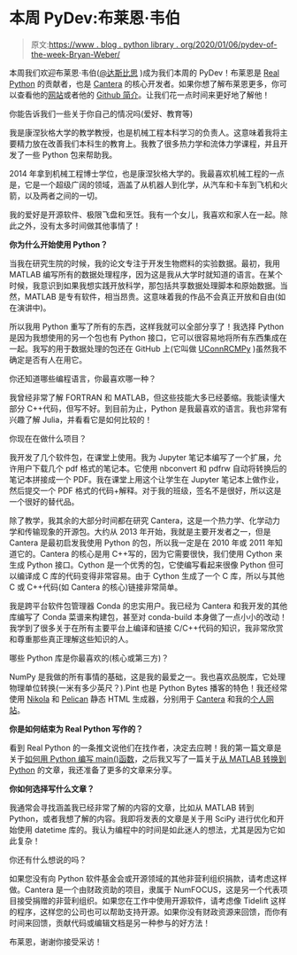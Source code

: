 # 本周 PyDev:布莱恩·韦伯

> 原文:[https://www . blog . python library . org/2020/01/06/pydev-of-the-week-Bryan-Weber/](https://www.blog.pythonlibrary.org/2020/01/06/pydev-of-the-week-bryan-weber/)

本周我们欢迎布莱恩·韦伯([@达斯比思](https://twitter.com/darthbith) )成为我们本周的 PyDev！布莱恩是 [Real Python](https://realpython.com) 的贡献者，也是 [Cantera](https://cantera.org) 的核心开发者。如果你想了解布莱恩更多，你可以查看他的[网站](https://bryanwweber.com/)或者他的 [Github 简介](https://github.com/bryanwweber)。让我们花一点时间来更好地了解他！

你能告诉我们一些关于你自己的情况吗(爱好、教育等)

我是康涅狄格大学的教学教授，也是机械工程本科学习的负责人。这意味着我将主要精力放在改善我们本科生的教育上。我教了很多热力学和流体力学课程，并且开发了一些 Python 包来帮助我。

2014 年拿到机械工程博士学位，也是康涅狄格大学的。我最喜欢机械工程的一点是，它是一个超级广阔的领域，涵盖了从机器人到化学，从汽车和卡车到飞机和火箭，以及两者之间的一切。

我的爱好是开源软件、极限飞盘和烹饪。我有一个女儿，我喜欢和家人在一起。除此之外，没有太多时间做其他事情了！

**你为什么开始使用 Python？**

当我在研究生院的时候，我的论文专注于开发生物燃料的实验数据。最初，我用 MATLAB 编写所有的数据处理程序，因为这是我从大学时就知道的语言。在某个时候，我意识到如果我想实践开放科学，那包括共享数据处理脚本和原始数据。当然，MATLAB 是专有软件，相当昂贵。这意味着我的作品不会真正开放和自由(如在演讲中)。

所以我用 Python 重写了所有的东西，这样我就可以全部分享了！我选择 Python 是因为我想使用的另一个包也有 Python 接口，它可以很容易地将所有东西集成在一起。我写的用于数据处理的包还在 GitHub 上(它叫做 [UConnRCMPy](https://github.com/bryanwweber/UConnRCMPy) )虽然我不确定是否有人在用它。

你还知道哪些编程语言，你最喜欢哪一种？

我曾经非常了解 FORTRAN 和 MATLAB，但这些技能大多已经萎缩。我能读懂大部分 C++代码，但写不好。到目前为止，Python 是我最喜欢的语言。我也非常有兴趣了解 Julia，并看看它是如何比较的！

你现在在做什么项目？

我开发了几个软件包，在课堂上使用。我为 Jupyter 笔记本编写了一个扩展，允许用户下载几个 pdf 格式的笔记本。它使用 nbconvert 和 pdfrw 自动将转换后的笔记本拼接成一个 PDF。我在课堂上用这个让学生在 Jupyter 笔记本上做作业，然后提交一个 PDF 格式的代码+解释。对于我的班级，签名不是很好，所以这是一个很好的替代品。

除了教学，我其余的大部分时间都在研究 Cantera，这是一个热力学、化学动力学和传输现象的开源包。大约从 2013 年开始，我就是主要开发者之一，但是 Cantera 是最初启发我使用 Python 的包，所以我一定是在 2010 年或 2011 年知道它的。Cantera 的核心是用 C++写的，因为它需要很快，我们使用 Cython 来生成 Python 接口。Cython 是一个优秀的包，它使编写看起来很像 Python 但可以编译成 C 库的代码变得非常容易。由于 Cython 生成了一个 C 库，所以与其他 C 或 C++代码(如 Cantera 的核心)链接非常简单。

我是跨平台软件包管理器 Conda 的忠实用户。我已经为 Cantera 和我开发的其他库编写了 Conda 菜谱来构建包，甚至对 conda-build 本身做了一点小小的改动！我学到了很多关于在所有主要平台上编译和链接 C/C++代码的知识，我非常欣赏和尊重那些真正理解这些知识的人。

哪些 Python 库是你最喜欢的(核心或第三方)？

NumPy 是我做的所有事情的基础，这是我的最爱之一。我也喜欢品脱库，它处理物理单位转换(一米有多少英尺？).Pint 也是 Python Bytes 播客的特色！我还经常使用 [Nikola](https://getnikola.com) 和 [Pelican](https://docs.getpelican.com/en/stable/) 静态 HTML 生成器，分别用于 [Cantera](https://cantera.org) 和我的[个人网站](https://bryanwweber.com)。

**你是如何结束为 Real Python 写作的？**

看到 Real Python 的一条推文说他们在找作者，决定去应聘！我的第一篇文章是关于[如何用 Python 编写 main()函数](http://realpython.com/python-main-function)，之后我又写了一篇关于[从 MATLAB 转换到 Python](http://realpython.com/python-main-function) 的文章，我还准备了更多的文章来分享。

**你如何选择写什么文章？**

我通常会寻找涵盖我已经非常了解的内容的文章，比如从 MATLAB 转到 Python，或者我想了解的内容。我即将发表的文章是关于用 SciPy 进行优化和开始使用 datetime 库的。我认为编程中的时间是如此迷人的想法，尤其是因为它如此复杂！

你还有什么想说的吗？

如果您没有向 Python 软件基金会或开源领域的其他非营利组织捐款，请考虑这样做。Cantera 是一个由财政资助的项目，隶属于 NumFOCUS，这是另一个代表项目接受捐赠的非营利组织。如果您在工作中使用开源软件，请考虑像 Tidelift 这样的程序，这样您的公司也可以帮助支持开源。如果你没有财政资源来回馈，而你有时间来回馈，贡献代码或编辑文档是另一种参与的好方法！

布莱恩，谢谢你接受采访！